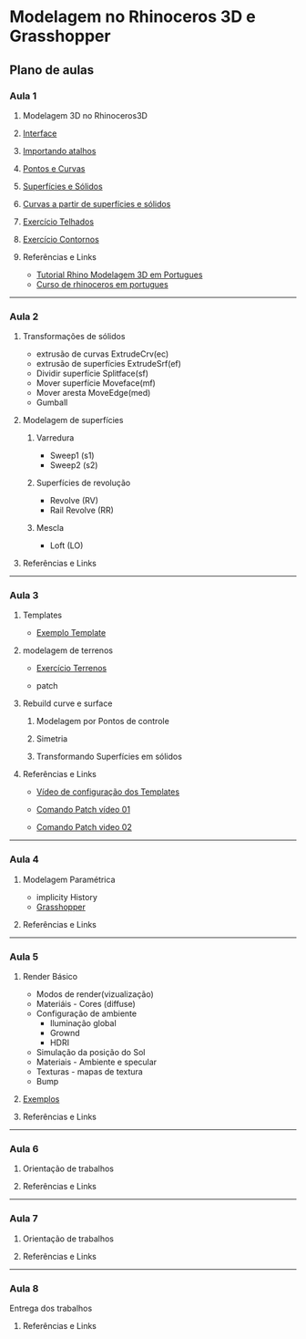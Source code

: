 # Modelagem no Rhinoceros 3D e Grasshopper

## Plano de aulas

### Aula 1

1. Modelagem 3D no Rhinoceros3D

1. [Interface](./rhino_Aulas/rh_interface\interface.md)

1. [Importando atalhos](./atalhosRhino/atalhosRhino.md)

1. [Pontos e Curvas](./rhino_Aulas/CURVAS_2020.3dm)

1. [Superfícies e Sólidos](./rhino_Aulas/Srf_solidos.3dm)

1. [Curvas a partir de superfícies e sólidos](./rhino_Aulas/curves_from_objects.3dm)

1. [Exercício Telhados](./rhino_Aulas/Telhados.3dm)

2. [Exercício Contornos](./rhino_Aulas/contornos.3dm)

3. Referências e Links

    * [Tutorial Rhino Modelagem 3D em Portugues](https://www.youtube.com/watch?v=Tg36g5gJk-g&t=4s)
    * [Curso de rhinoceros em portugues](https://www.youtube.com/watch?v=7_maL5Sn8DU&list=PL2TS2Y8f7dOpxSQGn24FS5B5OMOyHphX4)

___

### Aula 2

1. Transformações de sólidos

    * extrusão de curvas ExtrudeCrv(ec)
    * extrusão de superfícies ExtrudeSrf(ef)
    * Dividir superfície Splitface(sf)
    * Mover superfície Moveface(mf)
    * Mover aresta MoveEdge(med)
    * Gumball

1. Modelagem de superfícies

    1. Varredura

        * Sweep1 (s1)
        * Sweep2 (s2)

    1. Superfícies de revolução

        * Revolve (RV)
        * Rail Revolve (RR)

    1. Mescla

        * Loft (LO)

1. Referências e Links

___

### Aula 3

1. Templates

    * [Exemplo Template](./TEMPLETE_INFO01.3dm)

1. modelagem de terrenos

    * [Exercício Terrenos](./terreno_exemplos.zip)

    * patch

1. Rebuild curve e surface

    1. Modelagem por Pontos de controle

    1. Simetria

    1. Transformando Superfícies em sólidos

1. Referências e Links
    * [Vídeo de configuração dos Templates](http://tips.rhino3d.com/2014/02/templates-defaults-in-rhino.html)

    * [Comando Patch vídeo 01](https://www.youtube.com/watch?v=nrizjM3v3Kw)

    * [Comando Patch video 02](https://www.youtube.com/watch?v=A4fVlz5waRM)

___

### Aula 4

1. Modelagem Paramétrica

    * implicity History
    * [Grasshopper](./grasshopper_intro/gh_intro.md)

1. Referências e Links

___

### Aula 5

1. Render Básico

    * Modos de render(vizualização)
    * Materiáis - Cores (diffuse)
    * Configuração de ambiente
        * Iluminação global
        * Grownd
        * HDRI
    * Simulação da posição do Sol
    * Materiais - Ambiente e specular
    * Texturas - mapas de textura
    * Bump

1. [Exemplos](./RhinoRender/Exemplo_Render.zip)

1. Referências e Links

___

### Aula 6

1. Orientação de trabalhos

1. Referências e Links

___

### Aula 7

1. Orientação de trabalhos

1. Referências e Links

___

### Aula 8

Entrega dos trabalhos

1. Referências e Links